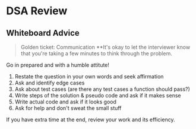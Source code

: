 # DSA Review
## Whiteboard Advice

> Golden ticket: Communication
  > **It's okay to let the interviewer know that you're taking a few minutes to think through the problem. 

Go in prepared and with a humble attitute!
1. Restate the question in your own words and seek affirmation
2. Ask and identify edge cases
3. Ask about test cases (are there any test cases a function should pass?)
4. Write steps of the solution & pseudo code and ask if it makes sense
5. Write actual code and ask if it looks good
6. Ask for help and don't sweat the small stuff

If you have extra time at the end, review your work and its efficiency. 